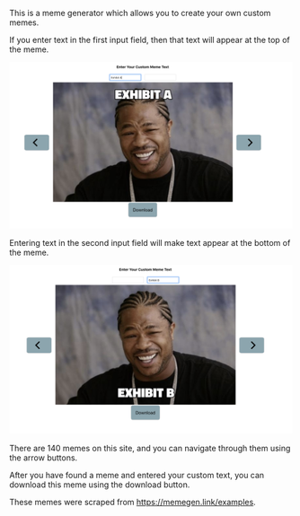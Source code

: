This is a meme generator which allows you to create your own custom memes.

If you enter text in the first input field, then that text will appear at the top of the meme.

![Meme example a](https://github.com/jgsheppa/react-meme-generator-ul-2020/blob/master/B.png)

Entering text in the second input field will make text appear at the bottom of the meme.

![Meme example b](https://github.com/jgsheppa/react-meme-generator-ul-2020/blob/master/A.png)

There are 140 memes on this site, and you can navigate through them using the arrow buttons.

After you have found a meme and entered your custom text, you can download this meme using the download button.

These memes were scraped from https://memegen.link/examples.
